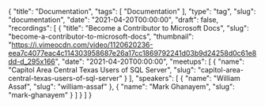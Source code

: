 {
  "title": "Documentation",
  "tags": [
    "Documentation"
  ],
  "type": "tag",
  "slug": "documentation",
  "date": "2021-04-20T00:00:00",
  "draft": false,
  "recordings": [
    {
      "title": "Become a Contributor to Microsoft Docs",
      "slug": "become-a-contributor-to-microsoft-docs",
      "thumbnail": "https://i.vimeocdn.com/video/1120620236-eea7c4077eac4c114303958687e26a17cc1869792241d03b9d24258d0c61e8dd-d_295x166",
      "date": "2021-04-20T00:00:00",
      "meetups": [
        {
          "name": "Capitol Area Central Texas Users of SQL Server",
          "slug": "capitol-area-central-texas-users-of-sql-server"
        }
      ],
      "speakers": [
        {
          "name": "William Assaf",
          "slug": "william-assaf"
        },
        {
          "name": "Mark Ghanayem",
          "slug": "mark-ghanayem"
        }
      ]
    }
  ]
}